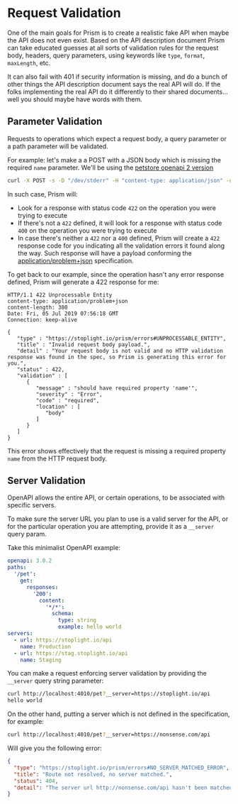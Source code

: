 # Request Validation

One of the main goals for Prism is to create a realistic fake API when maybe the API does not even exist. Based on the API description document Prism can take educated guesses at all sorts of validation rules for the request body, headers, query parameters, using keywords like `type`, `format`, `maxLength`, etc.

It can also fail with 401 if security information is missing, and do a bunch of other things the API description document says the real API will do. If the folks implementing the real API do it differently to their shared documents... well you should maybe have words with them.

## Parameter Validation

Requests to operations which expect a request body, a query parameter or a path parameter will be validated.

For example: let's make a a POST with a JSON body which is missing the required `name` parameter. We'll be using the [petstore openapi 2 version][petstore-oas2]

```bash
curl -X POST -s -D "/dev/stderr" -H "content-type: application/json" -d '{"tag":"Stowford"}' http://127.0.0.1:4010/pets
```

In such case, Prism will:

- Look for a response with status code `422` on the operation you were trying to execute
- If there's not a `422` defined, it will look for a response with status code `400` on the operation you were trying to execute
- In case there's neither a `422` nor a `400` defined, Prism will create a `422` response code for you indicating all the validation errors it found along the way. Such response will have a payload conforming the [application/problem+json][rfc7807] specification.

To get back to our example, since the operation hasn't any error response defined, Prism will generate a 422 response for me:

```
HTTP/1.1 422 Unprocessable Entity
content-type: application/problem+json
content-length: 380
Date: Fri, 05 Jul 2019 07:56:18 GMT
Connection: keep-alive

{
   "type" : "https://stoplight.io/prism/errors#UNPROCESSABLE_ENTITY",
   "title" : "Invalid request body payload.",
   "detail" : "Your request body is not valid and no HTTP validation response was found in the spec, so Prism is generating this error for you.",
   "status" : 422,
   "validation" : [
      {
         "message" : "should have required property 'name'",
         "severity" : "Error",
         "code" : "required",
         "location" : [
            "body"
         ]
      }
   ]
}
```

This error shows effectively that the request is missing a required property `name` from the HTTP request body.

## Server Validation

OpenAPI allows the entire API, or certain operations, to be associated with specific servers.

To make sure the server URL you plan to use is a valid server for the API, or for the particular operation you are attempting, provide it as a `__server` query param.

Take this minimalist OpenAPI example:

```yaml
openapi: 3.0.2
paths:
  '/pet':
    get:
      responses:
        '200':
          content:
            '*/*':
              schema:
                type: string
                example: hello world
servers:
  - url: https://stoplight.io/api
    name: Production
  - url: https://stag.stoplight.io/api
    name: Staging
```

You can make a request enforcing server validation by providing the `__server` query string parameter:

```bash
curl http://localhost:4010/pet?__server=https://stoplight.io/api
hello world
```

On the other hand, putting a server which is not defined in the specification, for example:

```bash
curl http://localhost:4010/pet?__server=https://nonsense.com/api
```

Will give you the following error:

```json
{
  "type": "https://stoplight.io/prism/errors#NO_SERVER_MATCHED_ERROR",
  "title": "Route not resolved, no server matched.",
  "status": 404,
  "detail": "The server url http://nonsense.com/api hasn't been matched with any of the provided servers"
}
```

[petstore-oas2]: ../../examples/petstore.oas2.yaml
[rfc7807]: https://www.tools.ietf.org/html/rfc7807
